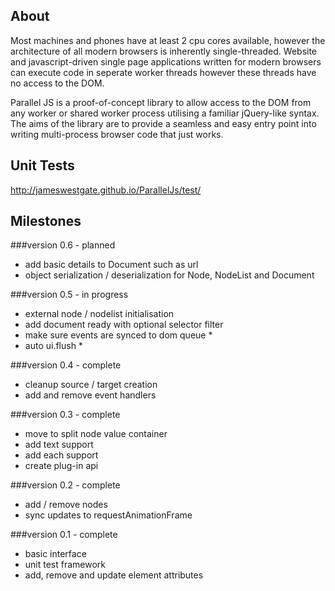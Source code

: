 About
-----

Most machines and phones  have at least 2 cpu cores available, however the architecture of all modern browsers is inherently single-threaded. Website and javascript-driven single page applications written for modern browsers can execute code in seperate worker threads however these threads have no access to the DOM. 

Parallel JS is a proof-of-concept library to allow access to the DOM from any worker or shared worker process utilising a familiar jQuery-like syntax. The aims of the library are to provide a seamless and easy entry point into writing multi-process browser code that just works.

Unit Tests
----------

http://jameswestgate.github.io/ParallelJs/test/

Milestones
----------

###version 0.6 - planned

- add basic details to Document such as url
- object serialization / deserialization for Node, NodeList and Document

###version 0.5 - in progress
- external node / nodelist initialisation
- add document ready with optional selector filter
- make sure events are synced to dom queue *
- auto ui.flush *

###version 0.4 - complete

- cleanup source / target creation
- add and remove event handlers

###version 0.3 - complete

- move to split node value container
- add text support
- add each support
- create plug-in api

###version 0.2 - complete

- add / remove nodes
- sync updates to requestAnimationFrame

###version 0.1 - complete

- basic interface
- unit test framework
- add, remove and update element attributes







